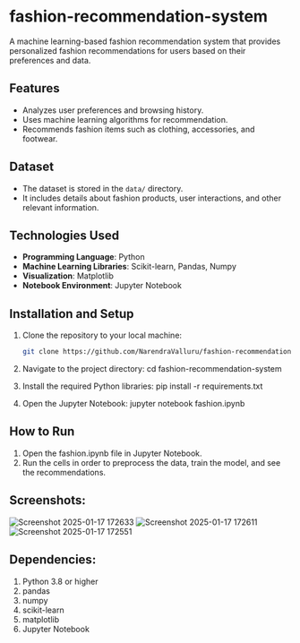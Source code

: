 # fashion-recommendation-system
A machine learning-based fashion recommendation system that provides personalized fashion recommendations for users based on their preferences and data.

## Features
- Analyzes user preferences and browsing history.
- Uses machine learning algorithms for recommendation.
- Recommends fashion items such as clothing, accessories, and footwear.

## Dataset
- The dataset is stored in the `data/` directory.
- It includes details about fashion products, user interactions, and other relevant information.

## Technologies Used
- **Programming Language**: Python
- **Machine Learning Libraries**: Scikit-learn, Pandas, Numpy
- **Visualization**: Matplotlib
- **Notebook Environment**: Jupyter Notebook

## Installation and Setup
1. Clone the repository to your local machine:
   ```bash
   git clone https://github.com/NarendraValluru/fashion-recommendation-system.git

2. Navigate to the project directory:
    cd fashion-recommendation-system

3. Install the required Python libraries:
    pip install -r requirements.txt
4. Open the Jupyter Notebook:
    jupyter notebook fashion.ipynb

## How to Run
1. Open the fashion.ipynb file in Jupyter Notebook.
2. Run the cells in order to preprocess the data, train the model, and see the recommendations.

## Screenshots:
![Screenshot 2025-01-17 172633](https://github.com/user-attachments/assets/f0aaa025-513f-4231-bde9-cb823d71d183)
![Screenshot 2025-01-17 172611](https://github.com/user-attachments/assets/723292e1-21ec-400d-9160-26baf24616b6)
![Screenshot 2025-01-17 172551](https://github.com/user-attachments/assets/04f2fb39-b1df-4238-85e4-17365d575d15)

## Dependencies:

1. Python 3.8 or higher
2. pandas
3. numpy
4. scikit-learn
5. matplotlib
6. Jupyter Notebook



